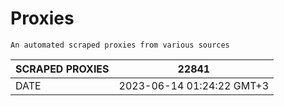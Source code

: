 # Proxies
    An automated scraped proxies from various sources

| SCRAPED PROXIES | 22841            |
|-----------------|---------------------------|
| DATE            | 2023-06-14 01:24:22 GMT+3          |
